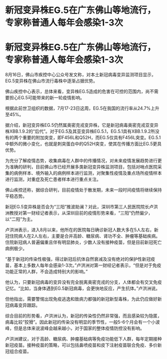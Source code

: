 # 新冠变异株EG.5在广东佛山等地流行，专家称普通人每年会感染1-3次

# 新冠变异株EG.5在广东佛山等地流行，专家称普通人每年会感染1-3次

8月16日，佛山市疾控中心公众号发文称，对本土新冠病毒变异监测项目显示，EG.5变异株在佛山市流行毒株中逐渐占据优势。

佛山疾控中心表示，总体来看，变异株EG.5造成的危害在可控的范围内，尚不需要担心EG.5可能带来的新一轮疫情影响。

根据此前世卫组织的数据，7月17-23日这周，EG.5在我国的流行率从24.7%上升至45%。

据介绍，新冠变异株EG.5仍然属奥密克戎变异株，它是新冠病毒奥密克戎亚变异株XBB.1.9.2的“后代”。对于EG.5及其亚变异株EG.5.1，EG.5.1具有XBB.1.9.2所没有的两个重要的附加突变，即F456L和Q52H，而EG.5仅具有F456L突变。EG.5.1中额外的微小变化，也就是刺突蛋白中的Q52H突变，使其在传播方面比EG.5更具优势。

为充分了解疫情态势，收集病毒在人群中的传播情况，对未来疫情发展趋势进行更为准确的研判，目前佛山市已经开展多类新冠变异株监测项目，包括对哨点医院采集的病例样本、境外输入的病例样本进行监测，对聚集性疫情及重点场所疫情样本进行监测，对重症及死亡患者样本进行重点关注。

佛山疾控还称，据综合研判，目前疫情处于散发期，未来一段时间疫情将继续保持平稳态势。

新冠EG.5变异株是否会为“三阳”推波助澜？对此，深圳市第三人民医院院长卢洪洲教授对第一财经记者表示，从深圳目前的疫情形势来看，“三阳”仍然偏少，以“二阳”为主。

卢洪洲表示，进入8月以来，他所在的医院每日确诊新冠人数大多在5人左右，新冠住院病人在2人左右，主要是合并高龄、糖尿病、肾功不全、肿瘤等基础疾病。住院新冠病人普遍偏重且伴有明显肺炎，少数人没有接种疫苗，但是目前新冠死亡病例极少。

“基于新冠的传染性极强，得过新冠后抗体自然衰减及没有绝对的保护性新冠疫苗，基本上多数人每年会感染1-3次。”卢洪洲对第一财经记者表示，“但是对于免疫功能正常的人群，不会造成特别大的影响。”

他认为，只要新冠病毒的变异没有完全脱离奥密克戎的分支，人体都会有交叉免疫记忆。“比如，当身体遇到EG.5新冠病毒，会更快地反应，产生抗体。”卢洪洲说。

但他指出，需要警惕出现免疫逃逸和致病力都强的新冠新型毒株，为此仍应做好新冠病毒变异跟踪。

综合目前的形势看，卢洪洲认为，新冠的传染性仍然非常强，而且感染较为隐匿，病毒比较“狡猾”。因此新冠的传染没有明显的季节性，一般5-6个月会有一个小波峰，但是总体来说波峰会越来越小，对于国家的整体疫情防控没有影响。

卢洪洲建议，对于高龄、糖尿病、肿瘤基础病等免疫功能低下人群，每年定期接种新冠疫苗。接种疫苗的策略，可以包括鼻喷疫苗和皮下注射疫苗联合免疫、多价新冠组合疫苗。

